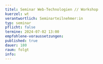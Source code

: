 ```yaml
---
titel: Seminar Web-Technologien // Workshop
kuerzel: wt
verantwortlich: Seminarteilnehmer:in
typ: seminar
pflicht: false
termine: 2024-07-02 13:00
empfohlene-voraussetzungen: 
published: true
dauer: 180
raum: folgt
info: 
---
```




